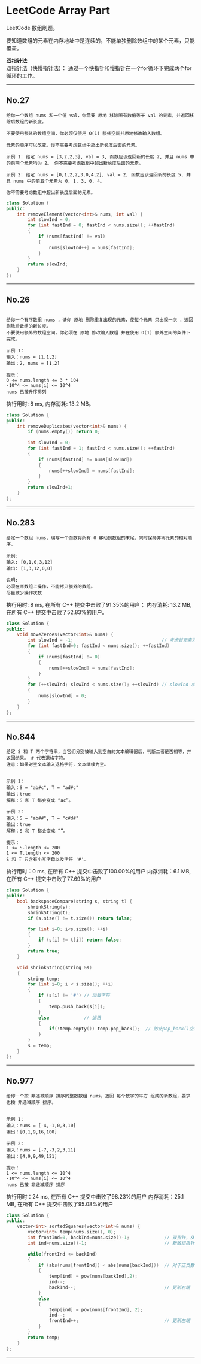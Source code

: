 # LeetCode Array Part

LeetCode 数组刷题。


要知道数组的元素在内存地址中是连续的，不能单独删除数组中的某个元素，只能覆盖。


**双指针法**  
双指针法（快慢指针法）： 通过一个快指针和慢指针在一个for循环下完成两个for循环的工作。


---------------------------------------------------------------

## No.27
```
给你一个数组 nums 和一个值 val，你需要 原地 移除所有数值等于 val 的元素，并返回移除后数组的新长度。

不要使用额外的数组空间，你必须仅使用 O(1) 额外空间并原地修改输入数组。

元素的顺序可以改变。你不需要考虑数组中超出新长度后面的元素。

示例 1: 给定 nums = [3,2,2,3], val = 3, 函数应该返回新的长度 2, 并且 nums 中的前两个元素均为 2。 你不需要考虑数组中超出新长度后面的元素。

示例 2: 给定 nums = [0,1,2,2,3,0,4,2], val = 2, 函数应该返回新的长度 5, 并且 nums 中的前五个元素为 0, 1, 3, 0, 4。

你不需要考虑数组中超出新长度后面的元素。
```



```cpp
class Solution {
public:
    int removeElement(vector<int>& nums, int val) {
        int slowInd = 0;
        for (int fastInd = 0; fastInd < nums.size(); ++fastInd)
        {
            if (nums[fastInd] != val)
            {
                nums[slowInd++] = nums[fastInd];
            }
        }
        return slowInd;
    }
};
```

---------------------------------------------------------------

## No.26
```

给你一个有序数组 nums ，请你 原地 删除重复出现的元素，使每个元素 只出现一次 ，返回删除后数组的新长度。
不要使用额外的数组空间，你必须在 原地 修改输入数组 并在使用 O(1) 额外空间的条件下完成。

示例 1：
输入：nums = [1,1,2]
输出：2, nums = [1,2]

提示：
0 <= nums.length <= 3 * 104
-10^4 <= nums[i] <= 10^4
nums 已按升序排列
```


执行用时: 8 ms, 内存消耗: 13.2 MB。

```cpp
class Solution {
public:
    int removeDuplicates(vector<int>& nums) {
        if (nums.empty()) return 0;
        
        int slowInd = 0;
        for (int fastInd = 1; fastInd < nums.size(); ++fastInd)
        {
            if (nums[fastInd] != nums[slowInd])
            {
                nums[++slowInd] = nums[fastInd];
            }
        }
        return slowInd+1;
    }
};
```

---------------------------------------------------------------

## No.283
```
给定一个数组 nums，编写一个函数将所有 0 移动到数组的末尾，同时保持非零元素的相对顺序。

示例:
输入: [0,1,0,3,12]
输出: [1,3,12,0,0]

说明:
必须在原数组上操作，不能拷贝额外的数组。
尽量减少操作次数
```


执行用时: 8 ms,    在所有 C++ 提交中击败了91.35%的用户；
内存消耗: 13.2 MB, 在所有 C++ 提交中击败了52.83%的用户。

```cpp
class Solution {
public:
    void moveZeroes(vector<int>& nums) {
        int slowInd = -1;                                 // 考虑首元素为0的情况。
        for (int fastInd=0; fastInd < nums.size(); ++fastInd)
        {
            if (nums[fastInd] != 0)
            {
                nums[++slowInd] = nums[fastInd];
            }
        }
        for (++slowInd; slowInd < nums.size(); ++slowInd) // slowInd 加1.
        {
            nums[slowInd] = 0;           
        }
    }
};
```


---------------------------------------------------------------

## No.844
```
给定 S 和 T 两个字符串，当它们分别被输入到空白的文本编辑器后，判断二者是否相等，并返回结果。 # 代表退格字符。
注意：如果对空文本输入退格字符，文本继续为空。


示例 1：
输入：S = "ab#c", T = "ad#c"
输出：true
解释：S 和 T 都会变成 “ac”。

示例 2：
输入：S = "ab##", T = "c#d#"
输出：true
解释：S 和 T 都会变成 “”。

提示：
1 <= S.length <= 200
1 <= T.length <= 200
S 和 T 只含有小写字母以及字符 '#'。
```


执行用时：0 ms, 在所有 C++ 提交中击败了100.00%的用户
内存消耗：6.1 MB, 在所有 C++ 提交中击败了77.69%的用户

```cpp
class Solution {
public:
    bool backspaceCompare(string s, string t) {
        shrinkString(s);
        shrinkString(t);
        if (s.size() != t.size()) return false;

        for (int i=0; i<s.size(); ++i)
        {
            if (s[i] != t[i]) return false;
        }
        return true;
    }

    void shrinkString(string &s)
    {
        string temp;
        for (int i=0; i < s.size(); ++i)
        {
            if (s[i] != '#') // 加载字符
            {
                temp.push_back(s[i]);
            }
            else             // 退格
            {
                if(!temp.empty()) temp.pop_back();  // 防止pop_back()空字符串
            }
        }        
        s = temp;
    }
};
```


---------------------------------------------------------------

## No.977
```
给你一个按 非递减顺序 排序的整数数组 nums，返回 每个数字的平方 组成的新数组，要求也按 非递减顺序 排序。


示例 1：
输入：nums = [-4,-1,0,3,10]
输出：[0,1,9,16,100]

示例 2：
输入：nums = [-7,-3,2,3,11]
输出：[4,9,9,49,121]
 
提示：
1 <= nums.length <= 10^4
-10^4 <= nums[i] <= 10^4
nums 已按 非递减顺序 排序
```


执行用时：24 ms, 在所有 C++ 提交中击败了98.23%的用户
内存消耗：25.1 MB, 在所有 C++ 提交中击败了95.08%的用户

```cpp
class Solution {
public:
    vector<int> sortedSquares(vector<int>& nums) {
        vector<int> temp(nums.size(), 0);
        int frontInd=0, backInd=nums.size()-1;             // 双指针，从后向前填充元素
        int ind=nums.size()-1;                             // 新数组指针

        while(frontInd <= backInd)
        {
            if (abs(nums[frontInd]) < abs(nums[backInd]))  // 对于正负数组，判断两端最大数
            {
                temp[ind] = pow(nums[backInd],2);
                ind--;
                backInd--;                                 // 更新右端
            }
            else
            {
                temp[ind] = pow(nums[frontInd], 2);
                ind--;
                frontInd++;                                // 更新左端
            }
        }
        return temp;
    }
};
```
---------------------------------------------------------------
